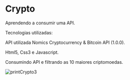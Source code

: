 # Crypto
Aprendendo a consumir uma API.

Tecnologias utilizadas:

API utilizada Nomics Cryptocurrency & Bitcoin API (1.0.0).

Html5, Css3 e Javascript.

Consumindo API e filtrando as 10 maiores criptomoedas.

![printCrypto3](https://user-images.githubusercontent.com/37297378/162103769-40d91d8f-c305-4ec2-a79b-396bf8543bfc.png)
